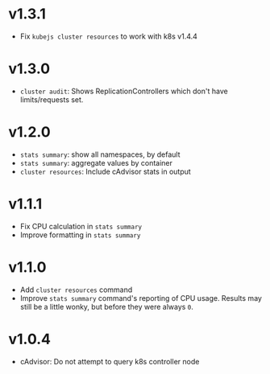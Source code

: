 # v1.3.1

* Fix `kubejs cluster resources` to work with k8s v1.4.4

# v1.3.0

* `cluster audit`: Shows ReplicationControllers which don't have limits/requests set.

# v1.2.0

* `stats summary`: show all namespaces, by default
* `stats summary`: aggregate values by container
* `cluster resources`: Include cAdvisor stats in output

# v1.1.1

* Fix CPU calculation in `stats summary`
* Improve formatting in `stats summary`

# v1.1.0

* Add `cluster resources` command
* Improve `stats summary` command's reporting of CPU usage.
  Results may still be a little wonky, but before they were always `0`.

# v1.0.4

* cAdvisor: Do not attempt to query k8s controller node